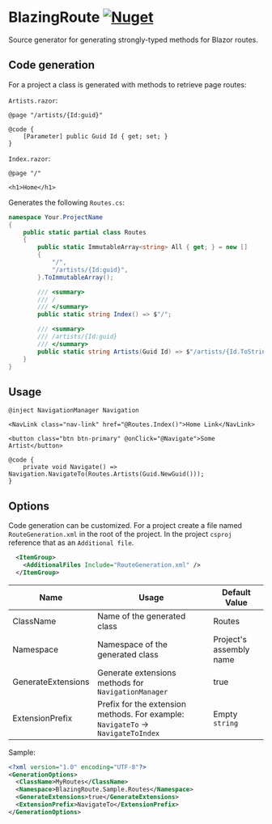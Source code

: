 # BlazingRoute [![Nuget](https://img.shields.io/nuget/v/BlazingRoute)](https://www.nuget.org/packages/BlazingRoute/)

Source generator for generating strongly-typed methods for Blazor routes.

## Code generation

For a project a class is generated with methods to retrieve page routes:

`Artists.razor`:
```razor
@page "/artists/{Id:guid}"

@code {
    [Parameter] public Guid Id { get; set; }
}
```
`Index.razor`:
```razor
@page "/"

<h1>Home</h1>
```

Generates the following `Routes.cs`:

```csharp
namespace Your.ProjectName
{
    public static partial class Routes
    {
        public static ImmutableArray<string> All { get; } = new []
        {
            "/",
            "/artists/{Id:guid}",
        }.ToImmutableArray();

        /// <summary>
        /// /
        /// </summary>
        public static string Index() => $"/";

        /// <summary>
        /// /artists/{Id:guid}
        /// </summary>
        public static string Artists(Guid Id) => $"/artists/{Id.ToString("D", System.Globalization.CultureInfo.InvariantCulture)}";
    }
}
```

## Usage

```razor
@inject NavigationManager Navigation

<NavLink class="nav-link" href="@Routes.Index()">Home Link</NavLink>

<button class="btn btn-primary" @onClick="@Navigate">Some Artist</button>

@code {
    private void Navigate() => Navigation.NavigateTo(Routes.Artists(Guid.NewGuid()));
}
```

## Options

Code generation can be customized. For a project create a file named `RouteGeneration.xml` in the root of the project. In the project `csproj` reference that as an `Additional file`.

```xml
  <ItemGroup>
    <AdditionalFiles Include="RouteGeneration.xml" />
  </ItemGroup>
```

| Name               | Usage                                                                            | Default Value           |
| ------------------ | -------------------------------------------------------------------------------- | ----------------------- |
| ClassName          | Name of the generated class                                                      | Routes                  |
| Namespace          | Namespace of the generated class                                                 | Project's assembly name |
| GenerateExtensions | Generate extensions methods for `NavigationManager`                              | true                    |
| ExtensionPrefix    | Prefix for the extension methods. For example: `NavigateTo` -> `NavigateToIndex` | Empty `string`          |

Sample:
```xml
<?xml version="1.0" encoding="UTF-8"?>
<GenerationOptions>
  <ClassName>MyRoutes</ClassName>
  <Namespace>BlazingRoute.Sample.Routes</Namespace>
  <GenerateExtensions>true</GenerateExtensions>
  <ExtensionPrefix>NavigateTo</ExtensionPrefix>
</GenerationOptions>
```
